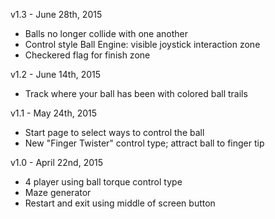 v1.3 - June 28th, 2015
- Balls no longer collide with one another
- Control style Ball Engine: visible joystick interaction zone
- Checkered flag for finish zone

v1.2 - June 14th, 2015
- Track where your ball has been with colored ball trails

v1.1 - May 24th, 2015
- Start page to select ways to control the ball
- New "Finger Twister" control type; attract ball to finger tip

v1.0 - April 22nd, 2015
- 4 player using ball torque control type
- Maze generator
- Restart and exit using middle of screen button
